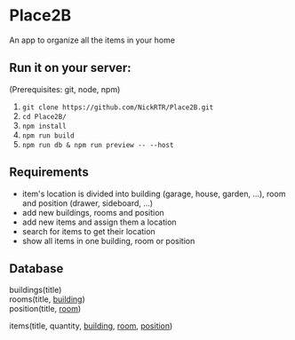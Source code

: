 # Place2B

An app to organize all the items in your home

## Run it on your server:

(Prerequisites: git, node, npm)

1. `git clone https://github.com/NickRTR/Place2B.git`
2. `cd Place2B/`
3. `npm install`
4. `npm run build`
5. `npm run db & npm run preview -- --host`

## Requirements

- item's location is divided into building (garage, house, garden, ...), room and position (drawer, sideboard, ...)
- add new buildings, rooms and position
- add new items and assign them a location
- search for items to get their location
- show all items in one building, room or position

## Database

buildings(title)  
rooms(title, <ins>building</ins>)  
position(title, <ins>room</ins>)

items(title, quantity, <ins>building</ins>, <ins>room</ins>, <ins>position</ins>)
